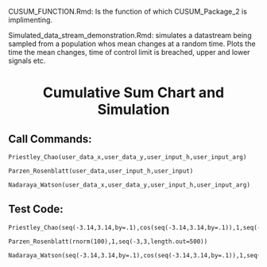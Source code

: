   CUSUM_FUNCTION.Rmd:
  Is the function of which CUSUM_Package_2 is implimenting. 

  Simulated_data_stream_demonstration.Rmd:
  simulates a datastream being sampled from a population whos mean changes at a random time. Plots the     time the mean changes, time of 
  control limit is breached, upper and lower signals etc. 



<h1 align="center"> Cumulative Sum Chart and Simulation </h1>

## Call Commands: 
    Priestley_Chao(user_data_x,user_data_y,user_input_h,user_input_arg)
    
    Parzen_Rosenblatt(user_data,user_input_h,user_input)
    
    Nadaraya_Watson(user_data_x,user_data_y,user_input_h,user_input_arg)
    

## Test Code:

    Priestley_Chao(seq(-3.14,3.14,by=.1),cos(seq(-3.14,3.14,by=.1)),1,seq(-3.14,3.14,by=.01))
    
    Parzen_Rosenblatt(rnorm(100),1,seq(-3,3,length.out=500)) 
    
    Nadaraya_Watson(seq(-3.14,3.14,by=.1),cos(seq(-3.14,3.14,by=.1)),1,seq(-3.14,3.14,by=.01))

